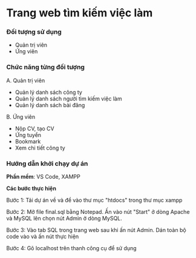 # Trang web tìm kiếm việc làm

### Đối tượng sử dụng
- Quản trị viên
- Ứng viên
 
### Chức năng từng đối tượng
A. Quản trị viên
- Quản lý danh sách công ty
- Quản lý danh sách người tìm kiếm việc làm
- Quản lý danh sách bài đăng

B. Ứng viên
- Nộp CV, tạo CV
- Ứng tuyển
- Bookmark
- Xem chi tiết công ty

### Hướng dẫn khởi chạy dự án

**Phần mềm**: VS Code, XAMPP

**Các bước thực hiện**

Bước 1: Tải dự án về và để vào thư mục "htdocs" trong thư mục xampp

Bước 2: Mở file final.sql bằng Notepad. Ấn vào nút "Start" ở dòng Apache và MySQL lên chọn nút Admin ở dòng MySQL.

Bước 3: Vào tab SQL trong trang web sau khi ấn nút Admin. Dán toàn bộ code vào và ấn nút thực hiện

Bước 4: Gõ localhost trên thanh công cụ để sử dụng
